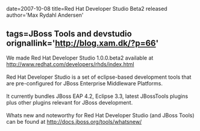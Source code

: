 date=2007-10-08
title=Red Hat Developer Studio Beta2 released
author='Max Rydahl Andersen'

tags=JBoss Tools and devstudio 
orignallink='http://blog.xam.dk/?p=66'
---
<div><p>We made Red Hat Developer Studio 1.0.0.beta2 available at 
<a href="http://www.redhat.com/developers/rhds/index.html">http://www.redhat.com/developers/rhds/index.html</a>
<br><br>
Red Hat Developer Studio is a set of eclipse-based development tools that are pre-configured for JBoss Enterprise Middleware Platforms.
<br><br>
It currently bundles JBoss EAP 4.2, Eclipse 3.3, latest JBossTools plugins plus other plugins relevant for JBoss development.
<br><br>
Whats new and noteworthy for Red Hat Developer Studio (and JBoss Tools) can be found at
<a href="http://docs.jboss.org/tools/whatsnew/">http://docs.jboss.org/tools/whatsnew/</a>
<br><br></p></div>
